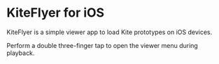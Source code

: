 
# KiteFlyer for iOS

KiteFlyer is a simple viewer app to load Kite prototypes on iOS devices.

Perform a double three-finger tap to open the viewer menu during playback.
